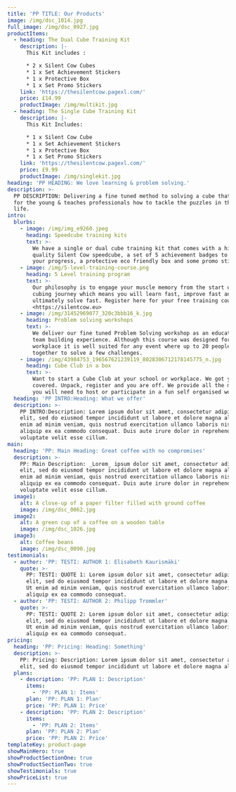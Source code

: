 ```yaml
---
title: 'PP TITLE: Our Products'
image: /img/dsc_1014.jpg
full_image: /img/dsc_0927.jpg
productItems:
  - heading: The Dual Cube Training Kit
    description: |-
      This Kit includes :

      * 2 x Silent Cow Cubes
      * 1 x Set Achievement Stickers
      * 1 x Protective Box
      * 1 x Set Promo Stickers
    link: 'https://thesilentcow.pagexl.com/'
    price: £14.99
    productImage: /img/multikit.jpg
  - heading: The Single Cube Training Kit
    description: |-
      This Kit Includes:

      * 1 x Silent Cow Cube
      * 1 x Set Achievement Stickers
      * 1 x Protective Box
      * 1 x Set Promo Stickers
    link: 'https://thesilentcow.pagexl.com/'
    price: £9.99
    productImage: /img/singlekit.jpg
heading: 'PP HEADING: We love learning & problem solving.'
description: >-
  PP DESCRIPTION: Delivering a fine tuned method to solving a cube that’s fun
  for the young & teaches professionals how to tackle the puzzles in their work
  life.
intro:
  blurbs:
    - image: /img/img_e9260.jpeg
      heading: Speedcube training kits
      text: >-
        We have a single or dual cube training kit that comes with a high
        quality Silent Cow speedcube, a set of 5 achievement badges to track
        your progress, a protective eco friendly box and some promo stickers.
    - image: /img/5-level-training-course.png
      heading: 5 Level training program
      text: >-
        Our philosophy is to engage your muscle memory from the start of your
        cubing journey which means you will learn fast, improve fast and
        ultimately solve fast. Register here for your free training course:
        <https://silentcow.eu>
    - image: /img/31452969077_320c3bbb16_k.jpg
      heading: Problem solving workshops
      text: >-
        We deliver our fine tuned Problem Solving workshop as an educational
        team building experience. Although this course was designed for the
        workplace it is well suited for any event where up to 20 people work
        together to solve a few challenges.
    - image: /img/43984753_196567621239119_8028306712178145775_n.jpg
      heading: Cube Club in a box
      text: >-
        Want to start a Cube Club at your school or workplace. We got you
        covered. Unpack, register and you are off. We provide all the materials
        you will need to host or participate in a fun self organised workshop.
  heading: 'PP INTRO:Heading: What we offer'
  description: >-
    PP INTRO:Description: Lorem ipsum dolor sit amet, consectetur adipiscing
    elit, sed do eiusmod tempor incididunt ut labore et dolore magna aliqua. Ut
    enim ad minim veniam, quis nostrud exercitation ullamco laboris nisi ut
    aliquip ex ea commodo consequat. Duis aute irure dolor in reprehenderit in
    voluptate velit esse cillum.
main:
  heading: 'PP: Main Heading: Great coffee with no compromises'
  description: >-
    PP: Main Description: _Lorem_ ipsum dolor sit amet, consectetur adipiscing
    elit, sed do eiusmod tempor incididunt ut labore et dolore magna aliqua. Ut
    enim ad minim veniam, quis nostrud exercitation ullamco laboris nisi ut
    aliquip ex ea commodo consequat. Duis aute irure dolor in reprehenderit in
    voluptate velit esse cillum.
  image1:
    alt: A close-up of a paper filter filled with ground coffee
    image: /img/dsc_0062.jpg
  image2:
    alt: A green cup of a coffee on a wooden table
    image: /img/dsc_1026.jpg
  image3:
    alt: Coffee beans
    image: /img/dsc_0090.jpg
testimonials:
  - author: 'PP: TESTI: AUTHOR 1: Elisabeth Kaurismäki'
    quote: >-
      PP: TESTI: QUOTE 1: Lorem ipsum dolor sit amet, consectetur adipiscing
      elit, sed do eiusmod tempor incididunt ut labore et dolore magna aliqua.
      Ut enim ad minim veniam, quis nostrud exercitation ullamco laboris nisi ut
      aliquip ex ea commodo consequat.
  - author: 'PP: TESTI: AUTHOR 2: Philipp Trommler'
    quote: >-
      PP: TESTI: QUOTE 2: Lorem ipsum dolor sit amet, consectetur adipiscing
      elit, sed do eiusmod tempor incididunt ut labore et dolore magna aliqua.
      Ut enim ad minim veniam, quis nostrud exercitation ullamco laboris nisi ut
      aliquip ex ea commodo consequat.
pricing:
  heading: 'PP: Pricing: Heading: Something'
  description: >-
    PP: Pricing: Description: Lorem ipsum dolor sit amet, consectetur adipiscing
    elit, sed do eiusmod tempor incididunt ut labore et dolore magna aliqua.
  plans:
    - description: 'PP: PLAN 1: Description'
      items:
        - 'PP: PLAN 1: Items'
      plan: 'PP: PLAN 1: Plan'
      price: 'PP: PLAN 1: Price'
    - description: 'PP: PLAN 2: Description'
      items:
        - 'PP: PLAN 2: Items'
      plan: 'PP: PLAN 2: Plan'
      price: 'PP: PLAN 2: Price'
templateKey: product-page
showMainHero: true
showProductSectionOne: true
showProductSectionTwo: true
showTestimonials: true
showPriceList: true
---
```


